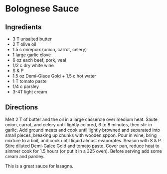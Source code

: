 # Bolognese Sauce 

## Ingredients

- 3 T unsalted butter
- 2 T olive oil
- 1.5 c mirepoix (onion, carrot, celery)
- 1 large garlic clove
- 6 oz each beef, pork, veal
- 1/2 c dry white wine
- S & P
- 1.5 oz Demi-Glace Gold + 1.5 c hot water
- 1 T tomato paste
- 1/4 c parsley
- 3-4T light cream

## Directions

Melt 2 T of butter and the oil in a large casserole over medium heat. Saute onion, carrot, and celery until lightly colored, 6 to 8 minutes, then stir in garlic. Add ground meats and cook until lightly browned and separated into small pieces, breaking up chunks with wooden sppon. Pour in wine, bring mixture to a boil, and cook until liquid almost evaporates. Season with S & P. Stire diluted Demi-Galce Gold and tomato paste. Cover pan, reduce heat to simmer cook for 1.5 hours (or put it in a 325 oven). Before serving add some cream and parsley.  
  
 This is a great sauce for lasagna.

